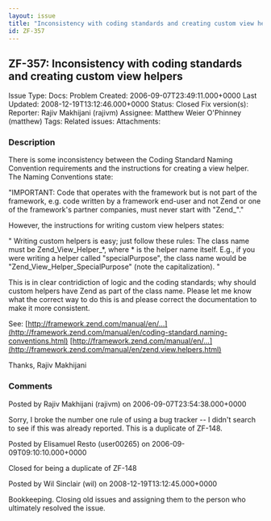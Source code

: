 ```yaml
---
layout: issue
title: "Inconsistency with coding standards and creating custom view helpers"
id: ZF-357
---
```


ZF-357: Inconsistency with coding standards and creating custom view helpers
----------------------------------------------------------------------------

 Issue Type: Docs: Problem Created: 2006-09-07T23:49:11.000+0000 Last Updated: 2008-12-19T13:12:46.000+0000 Status: Closed Fix version(s): 
 Reporter:  Rajiv Makhijani (rajivm)  Assignee:  Matthew Weier O'Phinney (matthew)  Tags: 
 Related issues: 
 Attachments: 
### Description

There is some inconsistency between the Coding Standard Naming Convention requirements and the instructions for creating a view helper. The Naming Conventions state:

"IMPORTANT: Code that operates with the framework but is not part of the framework, e.g. code written by a framework end-user and not Zend or one of the framework's partner companies, must never start with "Zend\_"."

However, the instructions for writing custom view helpers states:

" Writing custom helpers is easy; just follow these rules: The class name must be Zend\_View\_Helper\_\*, where \* is the helper name itself. E.g., if you were writing a helper called "specialPurpose", the class name would be "Zend\_View\_Helper\_SpecialPurpose" (note the capitalization). "

This is in clear contridiction of logic and the coding standards; why should custom helpers have Zend as part of the class name. Please let me know what the correct way to do this is and please correct the documentation to make it more consistent.

See: [http://framework.zend.com/manual/en/…](http://framework.zend.com/manual/en/coding-standard.naming-conventions.html) [http://framework.zend.com/manual/en/…](http://framework.zend.com/manual/en/zend.view.helpers.html)

Thanks, Rajiv Makhijani

 

 

### Comments

Posted by Rajiv Makhijani (rajivm) on 2006-09-07T23:54:38.000+0000

Sorry, I broke the number one rule of using a bug tracker -- I didn't search to see if this was already reported. This is a duplicate of ZF-148.

 

 

Posted by Elisamuel Resto (user00265) on 2006-09-09T09:10:10.000+0000

Closed for being a duplicate of ZF-148

 

 

Posted by Wil Sinclair (wil) on 2008-12-19T13:12:45.000+0000

Bookkeeping. Closing old issues and assigning them to the person who ultimately resolved the issue.

 

 